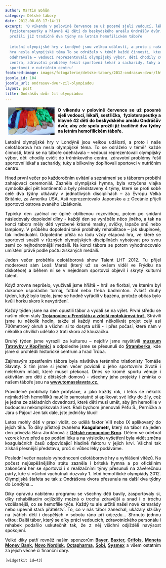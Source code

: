 ```yaml
---
author: Martin Bohůn
category: Dětské tábory
date: 2012-08-08 17:14:11
excerpt: 'O víkendu v polovině července se už poosmé sjeli vedoucí, lékaři, sestřička, 
  fyzioterapeutky a hlavně 42 dětí do beskydského areálu Ondrášův dvůr, aby zde spolu
  prožili již tradičně dva týdny na letním hemofilickém táboře

  Letošní olympijské hry v Londýně jsou velkou událostí, a proto i naše celotáborová
  hra nesla olympijské téma To se odráželo v téměř každé činnosti, která se na táboře
  odehrávala – vedoucí reprezentovali olympijský výbor, děti chodily cvičit do tréninkového
  centra, zdravotní problémy řešil sportovní lékař a sacharidy, tuky a bílkoviny doplňovali
  sportovci v nutričním centru'
featured-image: images/fotogalerie/detske-tabory/2012-ondrasuv-dvur/lht_2012/41_lht2012.jpg
joomla_id: 104
joomla_url: ondrasuv-dvur-zil-olympiadou
layout: post
title: Ondrášův dvůr žil olympiádou
---
```


<h4 style="text-align: justify;"><span style="color: #000000;"><img src="images/fotogalerie/detske-tabory/2012-ondrasuv-dvur/lht_2012/41_lht2012.jpg" border="0" width="150" height="90" style="margin-left: 10px; margin-right: 10px; float: left;" /></span><span style="color: #000000;">O víkendu v polovině července se už poosmé sjeli vedoucí, lékaři, sestřička,  fyzioterapeutky a hlavně 42 dětí do beskydského areálu Ondrášův dvůr, aby zde spolu prožili již tradičně dva týdny na letním hemofilickém táboře.</span></h4>
<p style="text-align: justify;"><span style="color: #000000;">Letošní olympijské hry v Londýně jsou velkou událostí, a proto i naše celotáborová hra nesla olympijské téma. To se odráželo v téměř každé činnosti, která se na táboře odehrávala – vedoucí reprezentovali olympijský výbor, děti chodily cvičit do tréninkového centra, zdravotní problémy řešil sportovní lékař a sacharidy, tuky a bílkoviny doplňovali sportovci v nutričním centru.</span></p>

<p style="text-align: justify;"><span style="color: #000000;">Hned první večer po každoročním uvítání a seznámení se s táborem proběhl zahajovací ceremoniál. Zazněla olympijská hymna, byla vztyčena vlajka symbolizující pět kontinentů a byly představeny 4 týmy, které se proti sobě celé dva týdny utkávaly v jednotlivých disciplínách – za Evropu Velká Británie, za Ameriku USA, Asii reprezentovalo Japonsko a z Oceánie přijeli sportovci ostrova zvaného Lízátkonie.</span></p>
<p style="text-align: justify;"><span style="color: #000000;">Typický den začínal ne úplně oblíbenou rozcvičkou, potom po snídani následovaly dopolední dílny - každý den se vyrábělo něco jiného, a tak na konci tábora měly děti vyrobené krásné masky, svíčky, lapače snů nebo lampiony. V průběhu dopolední také probíhaly rehabilitace – jak skupinové, tak individuální. Odpoledne přišla na řadu vždy etapová hra, ve které se sportovci snažili v různých olympijských disciplínách vybojovat pro svou zemi co nejhodnotnější medaili. Na konci tábora se potom vyhodnocovalo umístění právě podle počtu získaných medailí.</span></p>
<p style="text-align: justify;"><span style="color: #000000;">Jeden večer proběhla celotáborová show Talent LHT 2012. Tu přijel moderovat sám Leoš Mareš (který už se ovšem viděl ve Frýdku na diskotéce) a během ní se v nejednom sportovci objevil i skrytý kulturní talent.</span></p>
<p style="text-align: justify;"><span style="color: #000000;">Když zrovna nepršelo, využívali jsme hřiště – hrál se florbal, ve kterém byl dokonce uspořádán turnaj, fotbal nebo třeba badminton. Zvlášť druhý týden, když bylo teplo, jsme se hodně vyřádili v bazénu, protože občas bylo kvůli horku skoro k nevydržení.</span></p>
<p style="text-align: justify;"><span style="color: #000000;">Každý týden jsme na den opustili tábor a vydali se na výlet. První středu se našim cílem staly <strong><a href="http://www.frenkart.cz/" target="_blank" title="Motokáry Trojanovice u Frenštátu">Trojanovice u Frenštátu a zdejší motokárová trať.</a></strong> Strávili jsme tu několik hodin, takže si každý mohl několikrát projet celý asi 700metrový okruh a všichni si to dosyta užili - i přes počasí, které nám v několika chvílích udělalo z trati skoro až klouzačku.</span></p>
<p style="text-align: justify;"><span style="color: #000000;">Druhý týden jsme vyrazili za kulturou – nejdřív jsme navštívili <strong><a href="http://www.tatramuseum.cz/start-page.php" target="_blank" title="Muzeum Tatry v Kopřivnici">muzeum Tatrovky v Kopřivnici</a></strong> a odpoledne jsme se přesunuli do <strong><a href="http://www.stramberk.cz/" target="_blank" title="Štramberk">Štramberka</a></strong>, kde jsme si prohlédli historické centrum a hrad Trúba.</span></p>
<p style="text-align: justify;"><span style="color: #000000;">Zajímavým zpestřením tábora byla návštěva terénního triatlonisty Tomáše Slavaty. S tím jsme si jeden večer povídali o jeho sportovním životě i nelehkém mládí, které musel překonat. Dnes se kromě sportu věnuje i aktivitám pro děti z dětských domovů - všechny jeho projekty i zmínka o našem táboře jsou na</span> <strong><a href="http://tomasslavata.cz/detsky-tabor-v-duchu-olympijskych-her/" target="_blank" title="Tomáš Slavata">www.tomasslavata.cz.</a></strong></p>
<p style="text-align: justify;"><span style="color: #000000;">Pravidelně probíhaly také profylaxe, a jako každý rok, i letos se několik nejmladších hemofiliků naučilo samostatně si aplikovat své léky do žíly, což je jedna ze základních dovedností, které děti musí umět, aby jim hemofilie v budoucnu nekomplikovala život. Rádi bychom jmenovali Péťu Š., Perníčka a Járu s Pájou! Jen tak dále, jste jedničky kluci!</span></p>
<p style="text-align: justify;"><span style="color: #000000;">Letos mohly děti v praxi vidět, co udělá faktor VIII nebo IX aplikovaný do jejich těla. To díky přístroji zvanému <strong>Koagulometr,</strong> který na tábor na jeden den přivezla Bára Jordánová z</span> <strong><a href="http://www.fnbrno.cz/detska-nemocnice-cernopolni-9/k32" target="_blank" title="Dětská nemocnice Brno">Dětské nemocnice Brno</a>.</strong> <span style="color: #000000;">Dětem se odebral vzorek krve před a po podání léku a na výsledku vyšetření byla vidět změna koagulačních časů odpovídající hladině faktoru v jejich krvi. Všichni tak získali přesnější představu, proč si vůbec léky podáváme.</span></p>
<p style="text-align: justify;"><span style="color: #000000;">Poslední večer nastalo vyhodnocení celotáborové hry a vyhlášení vítězů. Na počest nejúspěšnějšího státu zazněla i britská hymna a po oficiálním zakončení her se sportovci i s realizačními týmy přesunuli na závěrečnou párty, kde si všichni vychutnali dozvuky 1. letní hemofilické olympiády 2012. Olympijská štafeta se tak z Ondrášova dvora přesunula na další dva týdny do Londýna...</span></p>
<p style="text-align: justify;"><span style="color: #000000;">Díky opravdu nabitému programu se všechny děti bavily, zasportovaly si, díky rehabilitacím odjížděly možná o trochu zdravější a snad i o trochu vzdělanější, co se hemofilie týče. Každý tu ale určitě našel nové kamarády nebo upevnil stará přátelství. To, co v nás tábor zanechal, ukázaly slzičky na tvářích dětí i dospělých v sobotu ráno při odjezdu... Shrnuto jednou větou: Další tábor, který se díky práci vedoucích, zdravotnického personálu i rehabek podařilo uskutečnit tak, že z něj všichni odjížděli navýsost spokojení.</span></p>
<p style="text-align: justify;"><span style="color: #000000;">Velké díky patří rovněž našim sponzorům</span><strong> <a href="http://www.bayer-cz.cz/showdoc.do?docid=4" target="_blank" title="Bayer">Bayer</a>, <a href="http://www.baxter.cz/" target="_blank" title="Baxter">Baxter</a>, <a href="http://www.grifols.cz/portal/en/CZ/our_company" target="_blank" title="Grifols">Grifols</a>, <a href="https://www.moneta.cz/" target="_blank" title="Moneta Money Bank">Moneta Money Bank</a>, <a href="http://www.novonordisk.cz/documents/home_page/document/index.asp" target="_blank" title="Novo Nordisk">Novo Nordisk</a>, <a href="http://www.octapharma.com/en.html" target="_blank" title="Octapharma">Octapharma</a>, <a href="http://www.sobi.com/" target="_blank" title="Sobi">Sobi</a>, <a href="http://www.sysmex.cz/welcome.asp" target="_blank" title="Sysmex">Sysmex</a></strong> a <span style="color: #000000;">všem ostatním za jejich věcné či finanční dary.</span></p>
<p><code>[widgetkit id=43]</code></p>